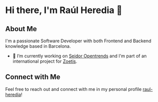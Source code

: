 # Hi there, I'm Raúl Heredia 👋

## About Me

I'm a passionate Software Developer with both Frontend and Backend knowledge based in Barcelona. 

- 👜 I’m currently working on [Seidor Opentrends](https://www.opentrends.net/en) and I'm part of an international project for [Zoetis](https://github.com/ZoetisDenmark).

## Connect with Me
Feel free to reach out and connect with me in my personal profile [raul-heredia](https://github.com/raul-heredia)!


